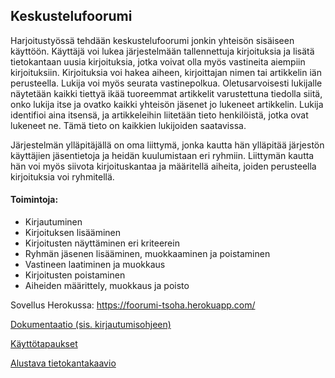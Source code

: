 ## Keskustelufoorumi
Harjoitustyössä tehdään keskustelufoorumi jonkin yhteisön sisäiseen käyttöön. Käyttäjä voi lukea järjestelmään tallennettuja kirjoituksia ja lisätä tietokantaan uusia kirjoituksia, jotka voivat olla myös vastineita aiempiin kirjoituksiin. Kirjoituksia voi hakea aiheen, kirjoittajan nimen tai artikkelin iän perusteella. Lukija voi myös seurata vastinepolkua. Oletusarvoisesti lukijalle näytetään kaikki tiettyä ikää tuoreemmat artikkelit varustettuna tiedolla siitä, onko lukija itse ja ovatko kaikki yhteisön jäsenet jo lukeneet artikkelin. Lukija identifioi aina itsensä, ja artikkeleihin liitetään tieto henkilöistä, jotka ovat lukeneet ne. Tämä tieto on kaikkien lukijoiden saatavissa.

Järjestelmän ylläpitäjällä on oma liittymä, jonka kautta hän ylläpitää järjestön käyttäjien jäsentietoja ja heidän kuulumistaan eri ryhmiin. Liittymän kautta hän voi myös siivota kirjoituskantaa ja määritellä aiheita, joiden perusteella kirjoituksia voi ryhmitellä.

#### Toimintoja:

* Kirjautuminen
* Kirjoituksen lisääminen
* Kirjoitusten näyttäminen eri kriteerein
* Ryhmän jäsenen lisääminen, muokkaaminen ja poistaminen
* Vastineen laatiminen ja muokkaus
* Kirjoitusten poistaminen
* Aiheiden määrittely, muokkaus ja poisto

Sovellus Herokussa: https://foorumi-tsoha.herokuapp.com/

[Dokumentaatio (sis. kirjautumisohjeen)](https://github.com/maarila/keskustelufoorumi/tree/master/documentation/Dokumentaatio.md)

[Käyttötapaukset](https://github.com/maarila/keskustelufoorumi/tree/master/documentation/UserStories.md)

[Alustava tietokantakaavio](https://github.com/maarila/keskustelufoorumi/tree/master/documentation/Tietokantakaavio.pdf)
